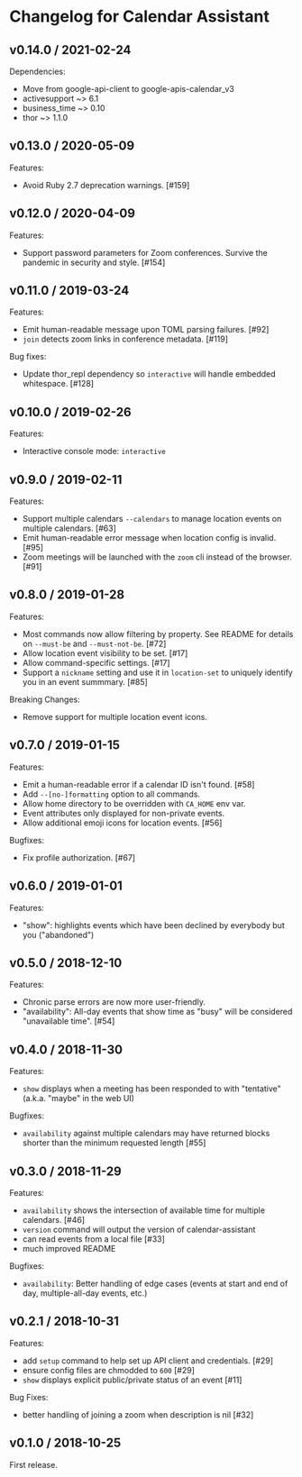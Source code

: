 # Changelog for Calendar Assistant

## v0.14.0 / 2021-02-24

Dependencies:

- Move from google-api-client to google-apis-calendar_v3
- activesupport ~> 6.1
- business_time ~> 0.10
- thor ~> 1.1.0


## v0.13.0 / 2020-05-09

Features:

- Avoid Ruby 2.7 deprecation warnings. [#159]


## v0.12.0 / 2020-04-09

Features:

- Support password parameters for Zoom conferences. Survive the pandemic in security and style. [#154]


## v0.11.0 / 2019-03-24

Features:

- Emit human-readable message upon TOML parsing failures. [#92]
- `join` detects zoom links in conference metadata. [#119]


Bug fixes:

- Update thor_repl dependency so `interactive` will handle embedded whitespace. [#128]



## v0.10.0 / 2019-02-26

Features:

- Interactive console mode: `interactive`


## v0.9.0 / 2019-02-11

Features:

- Support multiple calendars `--calendars` to manage location events on multiple calendars. [#63]
- Emit human-readable error message when location config is invalid. [#95]
- Zoom meetings will be launched with the `zoom` cli instead of the browser. [#91]


## v0.8.0 / 2019-01-28

Features:

- Most commands now allow filtering by property. See README for details on `--must-be` and `--must-not-be`. [#72]
- Allow location event visibility to be set. [#17]
- Allow command-specific settings. [#17]
- Support a `nickname` setting and use it in `location-set` to uniquely identify you in an event summmary. [#85]


Breaking Changes:

- Remove support for multiple location event icons.


## v0.7.0 / 2019-01-15

Features:

- Emit a human-readable error if a calendar ID isn't found. [#58]
- Add `--[no-]formatting` option to all commands.
- Allow home directory to be overridden with `CA_HOME` env var.
- Event attributes only displayed for non-private events.
- Allow additional emoji icons for location events. [#56]


Bugfixes:

- Fix profile authorization. [#67]


## v0.6.0 / 2019-01-01

Features:

- "show": highlights events which have been declined by everybody but you ("abandoned")


## v0.5.0 / 2018-12-10

Features:

- Chronic parse errors are now more user-friendly.
- "availability": All-day events that show time as "busy" will be considered "unavailable time". [#54]


## v0.4.0 / 2018-11-30

Features:

- `show` displays when a meeting has been responded to with "tentative" (a.k.a. "maybe" in the web UI)

Bugfixes:

- `availability` against multiple calendars may have returned blocks shorter than the minimum requested length [#55]


## v0.3.0 / 2018-11-29

Features:

- `availability` shows the intersection of available time for multiple calendars. [#46]
- `version` command will output the version of calendar-assistant
- can read events from a local file [#33]
- much improved README

Bugfixes:

- `availability`: Better handling of edge cases (events at start and end of day, multiple-all-day events, etc.)


## v0.2.1 / 2018-10-31

Features:

- add `setup` command to help set up API client and credentials. [#29]
- ensure config files are chmodded to `600` [#29]
- `show` displays explicit public/private status of an event [#11]

Bug Fixes:

- better handling of joining a zoom when description is nil [#32]


## v0.1.0 / 2018-10-25

First release.
